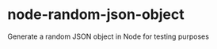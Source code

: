 node-random-json-object
=======================

Generate a random JSON object in Node for testing purposes